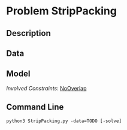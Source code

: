 # Problem StripPacking

## Description



## Data



## Model

*Involved Constraints*: [NoOverlap](https://pycsp.org/documentation/constraints/NoOverlap)


## Command Line

```shell
python3 StripPacking.py -data=TODO [-solve]
```


